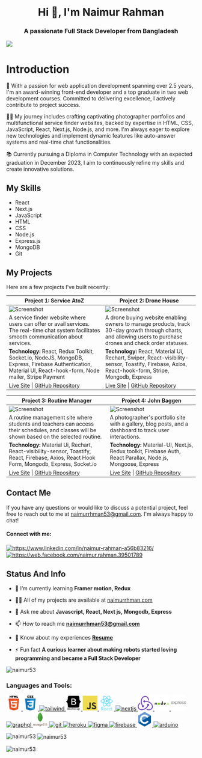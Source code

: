 <h1 align="center">Hi 👋, I'm Naimur Rahman</h1>
<h3 align="center">A passionate Full Stack Developer from Bangladesh</h3>
<img src='https://i.ibb.co/bQpCZ2r/1676490741805.jpg'/>

 # Introduction
🚀 With a passion for web application development spanning over 2.5 years, I'm an award-winning front-end developer and a top graduate in two web development courses. Committed to delivering excellence, I actively contribute to project success.

👨‍💻 My journey includes crafting captivating photographer portfolios and multifunctional service finder websites, backed by expertise in HTML, CSS, JavaScript, React, Next.js, Node.js, and more. I'm always eager to explore new technologies and implement dynamic features like auto-answer systems and real-time chat functionalities.

📚 Currently pursuing a Diploma in Computer Technology with an expected graduation in December 2023, I aim to continuously refine my skills and create innovative solutions. 

## My Skills

- React
- Next.js
- JavaScript
- HTML
- CSS
- Node.js
- Express.js
- MongoDB
- Git

## My Projects

Here are a few projects I've built recently: 
 
<!-- Table 1 -->
| Project 1: Service AtoZ                     | Project 2: Drone House                            |
|--------------------------------------------|--------------------------------------------------|
| ![Screenshot](https://i.ibb.co/LgThwPZ/service-banner.jpg) | ![Screenshot](https://i.ibb.co/jrx2hwp/drone-house-banner.jpg) |
| A service finder website where users can offer or avail services. The real-time chat system facilitates smooth communication about services. | A drone buying website enabling owners to manage products, track 30-day growth through charts, and allowing users to purchase drones and check order statuses. |
| **Technology:** React, Redux Toolkit, Socket.io, NodeJS, MongoDB, Express, Firebase Authentication, Material UI, React-hook-form, Node mailer, Stripe Payment | **Technology:** React, Material Ui, Rechart, Swiper, React-visibility-sensor, Toastify, Firebase, Axios, React-hook-form, Stripe, Mongodb, Express |
| [Live Site](https://service-assistant-a2z.web.app/) \| [GitHub Repository](https://github.com/Iasir-Arafat-riaz/Service-Assistant-TeamProject-Frontend) | [Live Site](https://assignment-12-43fb2.web.app/home) \| [GitHub Repository](https://github.com/Naimur53/drone-house) |

<!-- Table 2 -->
| Project 3: Routine Manager                 | Project 4: John Baggen                           |
|-------------------------------------------|-------------------------------------------------|
| ![Screenshot](https://i.ibb.co/8c5fZqT/routine-banner.jpg) | ![Screenshot](https://i.ibb.co/x7BxtmQ/john-banner.jpg) |
| A routine management site where students and teachers can access their schedules, and classes will be shown based on the selected routine. | A photographer's portfolio site with a gallery, blog posts, and a dashboard to track user interactions. |
| **Technology:** Material Ui, Rechart, React-visibility-sensor, Toastify, React, Firebase, Axios, React Hook Form, Mongodb, Express, Socket.io | **Technology:** Material-UI, Next.js, Redux toolkit, Firebase Auth, React Parallax, Node.js, Mongoose, Express |
| [Live Site](https://routine-app-theta.vercel.app/) \| [GitHub Repository](https://github.com/Naimur53/routine_app) | [Live Site](https://photogrpher-portfolio.vercel.app/) \| [GitHub Repository](https://github.com/Naimur53/photogrpher-portfolio) |

## Contact Me

If you have any questions or would like to discuss a potential project, feel free to reach out to me at naimurrhman53@gmail.com. I'm always happy to chat!
<h4 align="left">Connect with me:</h4>
<p align="left">
<a href="https://linkedin.com/in/https://www.linkedin.com/in/naimur-rahman-a56b83216/" target="blank"><img align="center" src="https://raw.githubusercontent.com/rahuldkjain/github-profile-readme-generator/master/src/images/icons/Social/linked-in-alt.svg" alt="https://www.linkedin.com/in/naimur-rahman-a56b83216/" height="30" width="40" /></a>
<a href="https://fb.com/https://web.facebook.com/naimur.rahman.39501789" target="blank"><img align="center" src="https://raw.githubusercontent.com/rahuldkjain/github-profile-readme-generator/master/src/images/icons/Social/facebook.svg" alt="https://web.facebook.com/naimur.rahman.39501789" height="30" width="40" /></a>
</p>

## Status And Info

<!-- - 🔭 I’m currently working on [Routine](https://routine-app-theta.vercel.app/) -->

- 🌱 I’m currently learning **Framer motion, Redux**

- 👨‍💻 All of my projects are available at [naimurrhman.com](http://naimurrhman.com/)

- 💬 Ask me about **Javascript, React, Next js, Mongodb, Express**

- 📫 How to reach me **naimurrhman53@gmail.com**

- 📄 Know about my experiences **[Resume](https://drive.google.com/file/d/1WKRO1KWgteJaALwgcv3Q7u59dq-BMkUX/view)**

- ⚡ Fun fact **A curious learner about making robots started loving programming and became a Full Stack Developer**
<p align="left"> <img src="https://komarev.com/ghpvc/?username=naimur53&label=Profile%20views&color=0e75b6&style=flat" alt="naimur53" /> </p>
 

<h3 align="left">Languages and Tools:</h3>
<p align="left"> 
  <a href="https://www.w3.org/html/" target="_blank" rel="noreferrer"> <img src="https://raw.githubusercontent.com/devicons/devicon/master/icons/html5/html5-original-wordmark.svg" alt="html5" width="40" height="40"/> </a>
  <a href="https://www.w3schools.com/css/" target="_blank" rel="noreferrer"> <img src="https://raw.githubusercontent.com/devicons/devicon/master/icons/css3/css3-original-wordmark.svg" alt="css3" width="40" height="40"/> </a>
  <a href="https://tailwindcss.com/" target="_blank" rel="noreferrer"> <img src="https://www.vectorlogo.zone/logos/tailwindcss/tailwindcss-icon.svg" alt="tailwind" width="40" height="40"/> </a> 
<a href="https://getbootstrap.com" target="_blank" rel="noreferrer"> <img src="https://raw.githubusercontent.com/devicons/devicon/master/icons/bootstrap/bootstrap-plain-wordmark.svg" alt="bootstrap" width="40" height="40"/> </a>
 <a href="https://developer.mozilla.org/en-US/docs/Web/JavaScript" target="_blank" rel="noreferrer"> <img src="https://raw.githubusercontent.com/devicons/devicon/master/icons/javascript/javascript-original.svg" alt="javascript" width="40" height="40"/> </a>
 <a href="https://reactjs.org/" target="_blank" rel="noreferrer"> <img src="https://raw.githubusercontent.com/devicons/devicon/master/icons/react/react-original-wordmark.svg" alt="react" width="40" height="40"/> </a>
 <a href="https://nextjs.org/" target="_blank" rel="noreferrer"> <img src="https://cdn.worldvectorlogo.com/logos/nextjs-2.svg" alt="nextjs" width="40" height="40"/> </a>
 <a href="https://redux.js.org" target="_blank" rel="noreferrer"> <img src="https://raw.githubusercontent.com/devicons/devicon/master/icons/redux/redux-original.svg" alt="redux" width="40" height="40"/> </a>  
 <a href="https://nodejs.org" target="_blank" rel="noreferrer"> <img src="https://raw.githubusercontent.com/devicons/devicon/master/icons/nodejs/nodejs-original-wordmark.svg" alt="nodejs" width="40" height="40"/> </a>  
<a href="https://expressjs.com" target="_blank" rel="noreferrer"> <img src="https://raw.githubusercontent.com/devicons/devicon/master/icons/express/express-original-wordmark.svg" alt="express" width="40" height="40"/> </a>
 <a href="https://graphql.org" target="_blank" rel="noreferrer"> <img src="https://www.vectorlogo.zone/logos/graphql/graphql-icon.svg" alt="graphql" width="40" height="40"/> </a>   
<a href="https://www.mongodb.com/" target="_blank" rel="noreferrer"> <img src="https://raw.githubusercontent.com/devicons/devicon/master/icons/mongodb/mongodb-original-wordmark.svg" alt="mongodb" width="40" height="40"/> </a> 
<a href="https://git-scm.com/" target="_blank" rel="noreferrer"> <img src="https://www.vectorlogo.zone/logos/git-scm/git-scm-icon.svg" alt="git" width="40" height="40"/> </a>
 <a href="https://heroku.com" target="_blank" rel="noreferrer"> <img src="https://www.vectorlogo.zone/logos/heroku/heroku-icon.svg" alt="heroku" width="40" height="40"/> </a> <a href="https://www.w3.org/html/" target="_blank" rel="noreferrer">
<a href="https://www.figma.com/" target="_blank" rel="noreferrer"> <img src="https://www.vectorlogo.zone/logos/figma/figma-icon.svg" alt="figma" width="40" height="40"/> </a> <a href="https://firebase.google.com/" target="_blank" rel="noreferrer"> <img src="https://www.vectorlogo.zone/logos/firebase/firebase-icon.svg" alt="firebase" width="40" height="40"/> </a>
<a href="https://www.cprogramming.com/" target="_blank" rel="noreferrer"> <img src="https://raw.githubusercontent.com/devicons/devicon/master/icons/c/c-original.svg" alt="c" width="40" height="40"/> </a><a href="https://www.arduino.cc/" target="_blank" rel="noreferrer"> <img src="https://cdn.worldvectorlogo.com/logos/arduino-1.svg" alt="arduino" width="40" height="40"/> </a>  </p>
<p><img align="left" src="https://github-readme-stats.vercel.app/api/top-langs?username=naimur53&show_icons=true&locale=en&layout=compact" alt="naimur53" /></p>

<p>&nbsp;<img align="center" src="https://github-readme-stats.vercel.app/api?username=naimur53&show_icons=true&locale=en" alt="naimur53" /></p>

<p><img align="center" src="https://github-readme-streak-stats.herokuapp.com/?user=naimur53&" alt="naimur53" /></p>

